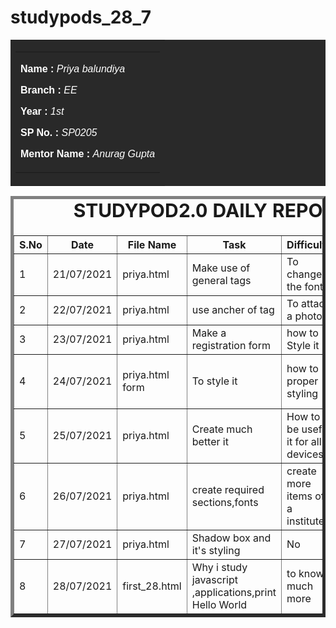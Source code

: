 # studypods_28_7
<body>
    <table id="header" border="0" width="100" bgcolor="#292929">
        <tr>
            <td>
                <table border="0" width="100" align="center">
                    <tr>
                        <td>
                            <font face="arial" color="#FFFFFF">
                             <div>
                                 <p><b>Name : </b><i>Priya balundiya </i></p>
                                 <p><b>Branch : </b><i>EE</i></p>
                                 <p><b>Year : </b><i>1st</i></p>
                                 <p><b>SP No. : </b><i>SP0205</i></p>
                                 <p><b>Mentor Name : </b><i>Anurag Gupta</i></p>
                             </div>
                            </font>
                        </td>
                    </tr>
                </table>
            </td>
        </tr>
    </table>
    <div>
    <table border="5">
        <caption style="font-size: 30px;"><b>STUDYPOD2.0 DAILY REPORT</b> </caption>
        <thead>
            <tr>
                <th width="350">S.No</th>
                <th width="350">Date</th>
                <th width="350">File Name</th>
                <th width="350">Task</th>
                <th width="350">Difficulty</th>
                <th width="350">Solution</th>
                <tr>
            </thead>
               <tbody>
                 <tr>
                    <td>1</td>
                    <td>21/07/2021</td>
                    <td>priya.html</td>
                    <td>Make use of general tags</td>
                    <td>To change the font.</td>
                    <td>use font decoration</td>
                 </tr>
                    <tr>
                    <td>2</td>
                    <td>22/07/2021</td>
                    <td>priya.html</td>
                    <td>use ancher of  tag</td>
                    <td>To attach a photo</td>
                    <td> Use image tag</td>
                 </tr>            
                    <tr>
                    <td>3</td>
                    <td>23/07/2021</td>
                    <td>priya.html</td>
                    <td>Make a registration form</td>
                    <td> how to Style it</td>
                    <td>Use css for styling</td>
                 </tr>            
                    <tr>
                    <td>4</td>
                    <td>24/07/2021</td>
                    <td>priya.html form</td>
                    <td>To style it</td>
                    <td>how to proper styling</td>
                    <td>use more css properties for styling</td>
                 </tr>            
                    <tr>
                    <td>5</td>
                    <td>25/07/2021</td>
                    <td>priya.html</td>
                    <td>Create much better it</td>
                    <td>How to be useful it for all devices</td>
                    <td>Use css opacity,filter property</td>
                 </tr>            
                    <tr>
                    <td>6</td>
                    <td>26/07/2021</td>
                    <td>priya.html</td>
                    <td>create required sections,fonts</td>
                    <td>create more items of a institute</td>
                    <td>Use tags for writting and use css</td>
                 </tr>            
                    <tr>
                    <td>7</td>
                    <td>27/07/2021</td>
                    <td>priya.html</td>
                    <td>Shadow box and it's styling</td>
                    <td>No</td>
                    <td></td>
                 </tr>            
                   <tr>
                    <td>8</td>
                    <td>28/07/2021</td>
                    <td>first_28.html</td>
                    <td>Why i study javascript ,applications,print Hello World</td>
                    <td>to know much more</td>
                    <td></td>
                 </tr>            
              </tbody>
        </table>
    </div>
</body>

                
                

        
